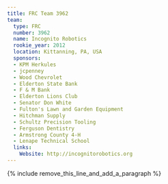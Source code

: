 ```yaml
---
title: FRC Team 3962
team:
  type: FRC
  number: 3962
  name: Incognito Robotics
  rookie_year: 2012
  location: Kittanning, PA, USA
  sponsors:
  - KPM Herkules
  - jcpenney
  - Wood Chevrolet
  - Elderton State Bank
  - F & M Bank
  - Elderton Lions Club
  - Senator Don White
  - Fulton's Lawn and Garden Equipment
  - Hitchman Supply
  - Schultz Precision Tooling
  - Ferguson Dentistry
  - Armstrong County 4-H
  - Lenape Technical School
  links:
    Website: http://incognitorobotics.org
---
```


{% include remove_this_line_and_add_a_paragraph %}
